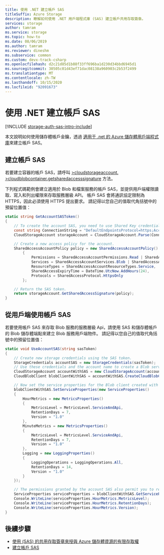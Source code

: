 ```yaml
---
title: 使用 .NET 建立帳戶 SAS
titleSuffix: Azure Storage
description: 瞭解如何使用 .NET 用戶端程式庫 (SAS) 建立帳戶共用存取簽章。
services: storage
author: tamram
ms.service: storage
ms.topic: how-to
ms.date: 08/06/2019
ms.author: tamram
ms.reviewer: dineshm
ms.subservice: common
ms.custom: devx-track-csharp
ms.openlocfilehash: d2c21d85d1b88f33ff696ba1d230d34bbd6945d1
ms.sourcegitcommit: 30505c01d43ef71dac08138a960903c2b53f2499
ms.translationtype: MT
ms.contentlocale: zh-TW
ms.lasthandoff: 10/15/2020
ms.locfileid: "92091673"
---
```

# <a name="create-an-account-sas-with-net"></a>使用 .NET 建立帳戶 SAS

[!INCLUDE [storage-auth-sas-intro-include](../../../includes/storage-auth-sas-intro-include.md)]

本文說明如何使用儲存體帳戶金鑰，透過 [適用于 .net 的 Azure 儲存體用戶端程式庫](/dotnet/api/overview/azure/storage)來建立帳戶 SAS。

## <a name="create-an-account-sas"></a>建立帳戶 SAS

若要建立容器的帳戶 SAS，請呼叫 [>cloudstorageaccount. >cloudblobcontainer.getsharedaccesssignature](/dotnet/api/microsoft.azure.storage.cloudstorageaccount.getsharedaccesssignature) 方法。

下列程式碼範例會建立適用於 Blob 和檔案服務的帳戶 SAS，並提供用戶端權限讀取、寫入和列出權限來存取服務層級 API。 帳戶 SAS 會將通訊協定限制為 HTTPS，因此必須使用 HTTPS 提出要求。 請記得以您自己的值取代角括號中的預留位置值：

```csharp
static string GetAccountSASToken()
{
    // To create the account SAS, you need to use Shared Key credentials. Modify for your account.
    const string ConnectionString = "DefaultEndpointsProtocol=https;AccountName=<storage-account>;AccountKey=<account-key>";
    CloudStorageAccount storageAccount = CloudStorageAccount.Parse(ConnectionString);

    // Create a new access policy for the account.
    SharedAccessAccountPolicy policy = new SharedAccessAccountPolicy()
        {
            Permissions = SharedAccessAccountPermissions.Read | SharedAccessAccountPermissions.Write | SharedAccessAccountPermissions.List,
            Services = SharedAccessAccountServices.Blob | SharedAccessAccountServices.File,
            ResourceTypes = SharedAccessAccountResourceTypes.Service,
            SharedAccessExpiryTime = DateTime.UtcNow.AddHours(24),
            Protocols = SharedAccessProtocol.HttpsOnly
        };

    // Return the SAS token.
    return storageAccount.GetSharedAccessSignature(policy);
}
```

## <a name="use-an-account-sas-from-a-client"></a>從用戶端使用帳戶 SAS

若要使用帳戶 SAS 來存取 Blob 服務的服務層級 Api，請使用 SAS 和儲存體帳戶的 Blob 儲存體端點來建立 Blob 服務用戶端物件。 請記得以您自己的值取代角括號中的預留位置值：

```csharp
static void UseAccountSAS(string sasToken)
{
    // Create new storage credentials using the SAS token.
    StorageCredentials accountSAS = new StorageCredentials(sasToken);
    // Use these credentials and the account name to create a Blob service client.
    CloudStorageAccount accountWithSAS = new CloudStorageAccount(accountSAS, "<storage-account>", endpointSuffix: null, useHttps: true);
    CloudBlobClient blobClientWithSAS = accountWithSAS.CreateCloudBlobClient();

    // Now set the service properties for the Blob client created with the SAS.
    blobClientWithSAS.SetServiceProperties(new ServiceProperties()
    {
        HourMetrics = new MetricsProperties()
        {
            MetricsLevel = MetricsLevel.ServiceAndApi,
            RetentionDays = 7,
            Version = "1.0"
        },
        MinuteMetrics = new MetricsProperties()
        {
            MetricsLevel = MetricsLevel.ServiceAndApi,
            RetentionDays = 7,
            Version = "1.0"
        },
        Logging = new LoggingProperties()
        {
            LoggingOperations = LoggingOperations.All,
            RetentionDays = 14,
            Version = "1.0"
        }
    });

    // The permissions granted by the account SAS also permit you to retrieve service properties.
    ServiceProperties serviceProperties = blobClientWithSAS.GetServiceProperties();
    Console.WriteLine(serviceProperties.HourMetrics.MetricsLevel);
    Console.WriteLine(serviceProperties.HourMetrics.RetentionDays);
    Console.WriteLine(serviceProperties.HourMetrics.Version);
}
```

## <a name="next-steps"></a>後續步驟

- [使用 (SAS) 的共用存取簽章來授與 Azure 儲存體資源的有限存取權 ](storage-sas-overview.md)
- [建立帳戶 SAS](/rest/api/storageservices/create-account-sas)
